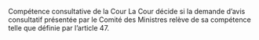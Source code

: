 Compétence consultative de la Cour
La Cour décide si la demande d’avis consultatif présentée par le
Comité des Ministres relève de sa compétence telle que définie
par l’article 47.
